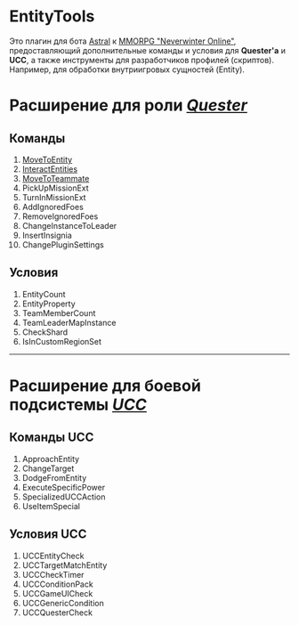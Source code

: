 # **EntityTools**
Это плагин для бота [Astral](https://www.neverwinter-bot.com/forums/index.php) к [MMORPG "Neverwinter Online"](https://www.arcgames.com/en/games/neverwinter/news), предоставляющий дополнительные команды и условия для **Quester'a** и **UCC**, а также инструменты для разработчиков профилей (скриптов). <br/>
Например, для обработки внутриигровых сущностей (Entity).

# **Расширение для роли [*Quester*](./General/Glossary-RU.md#ref-Quester)**

## Команды
1. [MoveToEntity](./Quester/Actions/MoveToEntity-RU.md)
2. [InteractEntities](./Quester/Actions/InteractEntities-RU.md)
3. [MoveToTeammate](./Quester/Actions/MoveToTeammate-RU.md)
4. PickUpMissionExt
5. TurnInMissionExt
6. AddIgnoredFoes
7. RemoveIgnoredFoes
8. ChangeInstanceToLeader
9. InsertInsignia
10. ChangePluginSettings

## Условия
1. EntityCount
2. EntityProperty
3. TeamMemberCount
4. TeamLeaderMapInstance
5. CheckShard
6. IsInCustomRegionSet

***

# **Расширение для боевой подсистемы [*UCC*](./General/Glossary-RU.md#ref-UCC)**

## Команды UCC
1. ApproachEntity
2. ChangeTarget
3. DodgeFromEntity
4. ExecuteSpecificPower
5. SpecializedUCCAction
6. UseItemSpecial

## Условия UCC
1. UCCEntityCheck
2. UCCTargetMatchEntity
3. UCCCheckTimer
4. UCCConditionPack
5. UCCGameUICheck
6. UCCGenericCondition
7. UCCQuesterCheck
